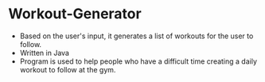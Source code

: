 # Workout-Generator
* Based on the user's input, it generates a list of workouts for the user to follow.
* Written in Java
* Program is used to help people who have a difficult time creating a daily workout to follow at the gym. 

